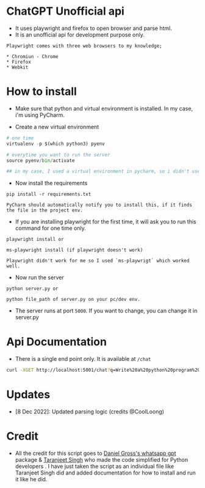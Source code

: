 # ChatGPT Unofficial api

* It uses playwright and firefox to open browser and parse html.
* It is an unofficial api for development purpose only.

```
Playwright comes with three web browsers to my knowledge;

* Chromiun - Chrome
* Firefox
* Webkit
```

# How to install

* Make sure that python and virtual environment is installed. In my case, i'm using PyCharm.

* Create a new virtual environment

```python
# one time
virtualenv -p $(which python3) pyenv

# everytime you want to run the server
source pyenv/bin/activate

## in my case, I used a virtual environment in pycharm, so i didn't use the two steps above.
```

* Now install the requirements

```
pip install -r requirements.txt

PyCharm should automatically notify you to install this, if it finds the file in the project env.
```

* If you are installing playwright for the first time, it will ask you to run this command for one time only.

```
playwright install or

ms-playwright install (if playwright doesn't work)

Playwright didn't work for me so I used `ms-playwrigt` which worked well.
```

* Now run the server

```
python server.py or

python file_path of server.py on your pc/dev env.
```

* The server runs at port `5000`. If you want to change, you can change it in server.py


# Api Documentation

* There is a single end point only. It is available at `/chat`

```sh
curl -XGET http://localhost:5001/chat?q=Write%20a%20python%20program%20to%20reverse%20a%20list
```

# Updates

* [8 Dec 2022]: Updated parsing logic (credits @CoolLoong)

# Credit

* All the credit for this script goes to [Daniel Gross's whatsapp gpt](https://github.com/danielgross/whatsapp-gpt) package & [Taranjeet Singh](https://github.com/taranjeet/chatgpt-api) who made the code simplified for Python developers . I have just taken the script as an individual file like Taranjeet Singh did and added documentation for how to install and run it like he did.
